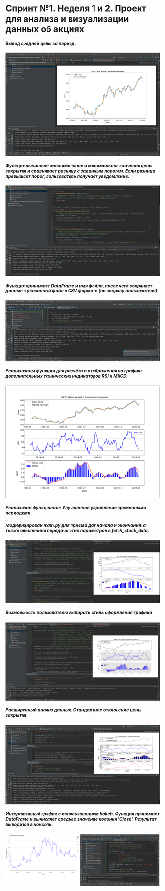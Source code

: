 <h1>Спринт №1. Неделя 1 и 2. Проект для анализа и визуализации данных об акциях</h1>
<h5>Вывод средней цены за период.</h5>
<img src="https://github.com/Lexa622/A-project-for-analyzing-and-visualizing-stock-data/blob/master/Средняя%20цена%20закрытия%20акций%20за%20заданный%20период..png">
<h5>Функция вычисляет максимальное и минимальное значения цены закрытия и сравнивает разницу с заданным порогом.
    Если разница превышает порог, пользователь получает уведомление.</h5>
<img src="https://github.com/Lexa622/A-project-for-analyzing-and-visualizing-stock-data/blob/master/%25%20порога%20цены.png">
<h5>Функция принимает DataFrame и имя файла, после чего сохраняет данные в указанный файл в CSV формате (по запросу пользователя).</h5>
<img src="https://github.com/Lexa622/A-project-for-analyzing-and-visualizing-stock-data/blob/master/csv_export.png">
<h5>Реализованы функции для расчёта и отображения на графике дополнительных технических индикаторов RSI и MACD.</h5>
<img src="https://github.com/Lexa622/A-project-for-analyzing-and-visualizing-stock-data/blob/master/Индюки.png">
<h5>Реализован функционал: Улучшенное управление временными периодами.</h5>
<h5>Модифицирован main.py для приёма дат начала и окончания, а также обеспечина передача этих параметров в fetch_stock_data.</h5>
<img src="https://github.com/Lexa622/A-project-for-analyzing-and-visualizing-stock-data/blob/master/Улучшенное%20управление%20временными%20периодами.png">
<h5>Возможность пользователю выбирать стиль оформления графика</h5>
<img src="https://github.com/Lexa622/A-project-for-analyzing-and-visualizing-stock-data/blob/master/стиль%20оформления%20графика.png">
<h5>Расширенный анализ данных. Стандартное отклонение цены закрытия.</h5>
<img src="https://github.com/Lexa622/A-project-for-analyzing-and-visualizing-stock-data/blob/master/Расширенный%20анализ%20данных.png">
<h5>Интерактивный график с использованием bokeh. Функция принимает DataFrame и вычисляет среднее значение колонки 'Close'. Результат выводится в консоль.</h5>
<img src="https://github.com/Lexa622/A-project-for-analyzing-and-visualizing-stock-data/blob/master/Интерактивный%20график.png">
